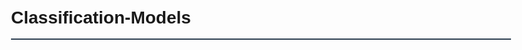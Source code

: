 # Classification-Models
<!DOCTYPE html>
<html lang="en">

<head>
    <meta charset="UTF-8">
    <meta name="viewport" content="width=device-width, initial-scale=1.0">
    <title>FIFA Rankings Data Analysis</title>
    <style>
        body {
            font-family: Arial, sans-serif;
            line-height: 1.6;
            margin: 20px;
            max-width: 800px;
            margin-left: auto;
            margin-right: auto;
        }

        h1, h2, h3 {
            color: #2c3e50;
        }

        p {
            color: #34495e;
        }

        h1 {
            border-bottom: 2px solid #2c3e50;
            padding-bottom: 10px;
            margin-bottom: 20px;
        }

        h2 {
            color: #2980b9;
        }

        h2, h3 {
            border-bottom: 1px solid #ecf0f1;
            padding-bottom: 5px;
            margin-top: 20px;
            margin-bottom: 10px;
        }

        pre {
            background-color: #f1f1f1;
            padding: 10px;
            border-radius: 5px;
            overflow-x: auto;
        }
    </style>
</head>

<body>

    <h1>FIFA Rankings Analysis</h1>

    <h2>Project Description</h2>

    <p>This project analyzes the FIFA men's national team rankings dataset from 1993 to 2020 to gain insights into trends over time. Python libraries like pandas, numpy, and matplotlib are used for data loading, cleaning, exploration, and visualization.</p>

    <h2>Data</h2>

    <p>The FIFA rankings monthly dataset from August 1993 to August 2020 containing over 15,000 data points is used. Features include date, team name, ranking, points, etc.</p>

    <h2>Data Processing</h2>

    <p>The data is loaded into a pandas DataFrame and preprocessed/cleaned. Invalid or duplicate records are dropped.</p>

    <h2>Exploratory Analysis</h2>

    <p>Basic descriptive statistics and aggregations are performed to understand trends in rankings, points, etc., over time.</p>

    <h2>Visualization</h2>

    <p>Various plots like line plots, histograms are created using matplotlib to better visualize patterns and relationships in the data.</p>

    <h2>Conclusion</h2>

    <p>Key insights from the analysis are summarized. Potential areas for future extensions discussed.</p>

</body>

</html>
